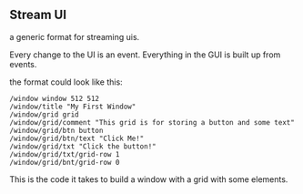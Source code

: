 ## Stream UI

a generic format for streaming uis.

Every change to the UI is an event. Everything in the GUI is built up from events.

the format could look like this:

```
/window window 512 512
/window/title "My First Window"
/window/grid grid
/window/grid/comment "This grid is for storing a button and some text"
/window/grid/btn button
/window/grid/btn/text "Click Me!"
/window/grid/txt "Click the button!"
/window/grid/txt/grid-row 1
/window/grid/bnt/grid-row 0
```

This is the code it takes to build a window with a grid with some elements.

